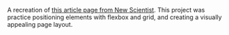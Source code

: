 A recreation of [this article page from New Scientist](https://www.newscientist.com/article/2286218-ancient-lake-in-marss-gale-crater-may-have-actually-been-a-small-pond/). This project was practice positioning elements with flexbox and grid, and creating a visually appealing page layout.